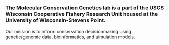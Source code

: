 ### The Molecular Conservation Genetics lab is a part of the USGS Wisconsin Cooperative Fishery Research Unit housed at the University of Wisconsin-Stevens Point. 
Our mission is to inform conservation decisionmaking using genetic/genomic data, bioinformatics, and simulation models. 

<!--
**MolecularConservationGeneticsLab/MolecularConservationGeneticsLab** is a ✨ _special_ ✨ repository because its `README.md` (this file) appears on your GitHub profile.

